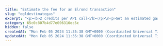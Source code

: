 ```yaml
---
title: "Estimate the fee for an Elrond transaction"
slug: "egldestimategas"
excerpt: "<p><b>2 credits per API call</b></p>\n<p>Get an estimated gas price and the number of gas units needed for an Elrond transaction. The gas price is obtained from <a href=\"https://gateway.elrond.com/network/config\" target=\"_blank\">https://gateway.elrond.com/network/config</a>. The gas limit is obtains from <a href=\"https://gateway.elrond.com/transaction/cost\" target=\"_blank\">https://gateway.elrond.com/transaction/cost</a>.</p>"
category: 65c0c807b4d77e006316ec5c
hidden: false
createdAt: "Mon Feb 05 2024 11:35:38 GMT+0000 (Coordinated Universal Time)"
updatedAt: "Mon Feb 05 2024 11:35:38 GMT+0000 (Coordinated Universal Time)"
---
```

